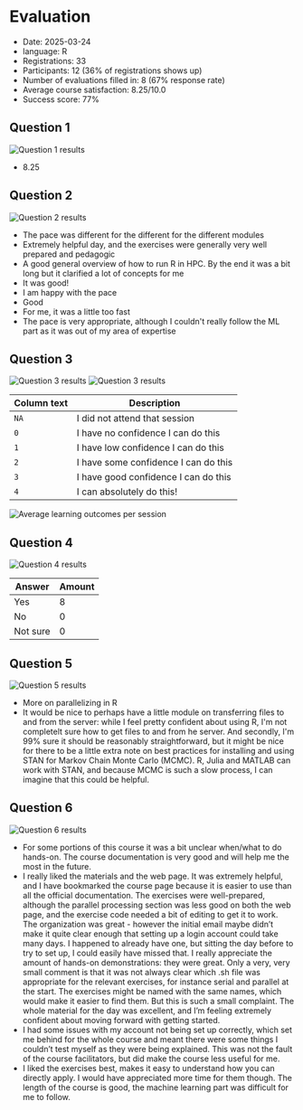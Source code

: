 # Evaluation

- Date: 2025-03-24
- language: R
- Registrations: 33
- Participants: 12 (36% of registrations shows up)
- Number of evaluations filled in: 8 (67% response rate)
- Average course satisfaction: 8.25/10.0
- Success score: 77%

## Question 1

![Question 1 results](question_1_results.png)

- 8.25

## Question 2

![Question 2 results](question_2_results.png)

- The pace was different for the different for the different modules
- Extremely helpful day, and the exercises were generally
  very well prepared and pedagogic
- A good general overview of how to run R in HPC.
  By the end it was a bit long but it clarified a lot
  of concepts for me
- It was good!
- I am happy with the pace
- Good
- For me, it was a little too fast
- The pace is very appropriate, although I couldn't really
  follow the ML part as it was out of my area of expertise

## Question 3

![Question 3 results](question_3_results_1.png)
![Question 3 results](question_3_results_2.png)

Column text|Description
-----------|----------------------------
`NA`       |I did not attend that session
`0`        |I have no confidence I can do this
`1`        |I have low confidence I can do this
`2`        |I have some confidence I can do this
`3`        |I have good confidence I can do this
`4`        |I can absolutely do this!

![Average learning outcomes per session](average_learning_outcome_per_question.png)

## Question 4

![Question 4 results](question_4_results.png)

Answer  |Amount
--------|--------
Yes     |8
No      |0
Not sure|0

## Question 5

![Question 5 results](question_5_results.png)

- More on parallelizing in R
- It would be nice to perhaps have a little module on transferring
  files to and from the server: while I feel pretty confident about
  using R, I'm not completelt sure how to get files to and from
  he server. And secondly, I'm 99% sure it should be reasonably
  straightforward, but it might be nice for there to be a little
  extra note on best practices for installing and using STAN
  for Markov Chain Monte Carlo (MCMC). R, Julia and MATLAB can work
  with STAN, and because MCMC is such a slow process, I can
  imagine that this could be helpful.

## Question 6

![Question 6 results](question_6_results.png)

- For some portions of this course it was a bit unclear when/what to do
  hands-on. The course documentation is very good
  and will help me the most in the future.
- I really liked the materials and the web page.
  It was extremely helpful, and I have bookmarked the course page
  because it is easier to use than all the official documentation.
  The exercises were well-prepared, although the parallel processing
  section was less good on both the web page,
  and the exercise code needed a bit of editing to get it to work.
  The organization was great - however the initial email maybe didn’t make
  it quite clear enough that setting up a login account could take many days.
  I happened to already have one, but sitting the day before to try to set up,
  I could easily have missed that.
  I really appreciate the amount of hands-on demonstrations:
  they were great. Only a very, very small comment is that it was not always
  clear which .sh file was appropriate for the relevant exercises,
  for instance serial and parallel at the start.
  The exercises might be named with the same names,
  which would make it easier to find them.
  But this is such a small complaint.
  The whole material for the day was excellent,
  and I’m feeling extremely confident about moving forward with getting started.
- I had some issues with my account not being set up correctly,
  which set me behind for the whole course and meant there were some things
  I couldn’t test myself as they were being explained.
  This was not the fault of the course facilitators,
  but did make the course less useful for me.
- I liked the exercises best,
  makes it easy to understand how you can directly apply.
  I would have appreciated more time for them though.
  The length of the course is good,
  the machine learning part was difficult for me to follow.
